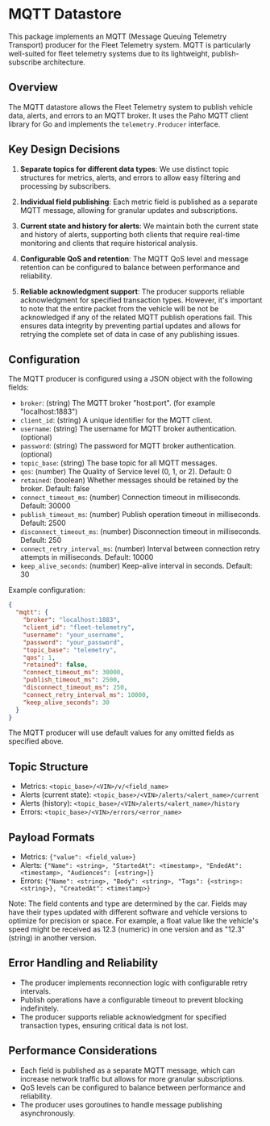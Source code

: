 # MQTT Datastore

This package implements an MQTT (Message Queuing Telemetry Transport) producer for the Fleet Telemetry system. MQTT is particularly well-suited for fleet telemetry systems due to its lightweight, publish-subscribe architecture.

## Overview

The MQTT datastore allows the Fleet Telemetry system to publish vehicle data, alerts, and errors to an MQTT broker. It uses the Paho MQTT client library for Go and implements the `telemetry.Producer` interface.

## Key Design Decisions

1. **Separate topics for different data types**: We use distinct topic structures for metrics, alerts, and errors to allow easy filtering and processing by subscribers.

2. **Individual field publishing**: Each metric field is published as a separate MQTT message, allowing for granular updates and subscriptions.

3. **Current state and history for alerts**: We maintain both the current state and history of alerts, supporting both clients that require real-time monitoring and clients that require historical analysis.

4. **Configurable QoS and retention**: The MQTT QoS level and message retention can be configured to balance between performance and reliability.

5. **Reliable acknowledgment support**: The producer supports reliable acknowledgment for specified transaction types. However, it's important to note that the entire packet from the vehicle will be not be acknowledged if any of the related MQTT publish operations fail. This ensures data integrity by preventing partial updates and allows for retrying the complete set of data in case of any publishing issues.

## Configuration

The MQTT producer is configured using a JSON object with the following fields:

- `broker`: (string) The MQTT broker "host:port". (for example "localhost:1883")
- `client_id`: (string) A unique identifier for the MQTT client.
- `username`: (string) The username for MQTT broker authentication. (optional)
- `password`: (string) The password for MQTT broker authentication. (optional)
- `topic_base`: (string) The base topic for all MQTT messages.
- `qos`: (number) The Quality of Service level (0, 1, or 2). Default: 0
- `retained`: (boolean) Whether messages should be retained by the broker. Default: false
- `connect_timeout_ms`: (number) Connection timeout in milliseconds. Default: 30000
- `publish_timeout_ms`: (number) Publish operation timeout in milliseconds. Default: 2500
- `disconnect_timeout_ms`: (number) Disconnection timeout in milliseconds. Default: 250
- `connect_retry_interval_ms`: (number) Interval between connection retry attempts in milliseconds. Default: 10000
- `keep_alive_seconds`: (number) Keep-alive interval in seconds. Default: 30

Example configuration:

```json
{
  "mqtt": {
    "broker": "localhost:1883",
    "client_id": "fleet-telemetry",
    "username": "your_username",
    "password": "your_password",
    "topic_base": "telemetry",
    "qos": 1,
    "retained": false,
    "connect_timeout_ms": 30000,
    "publish_timeout_ms": 2500,
    "disconnect_timeout_ms": 250,
    "connect_retry_interval_ms": 10000,
    "keep_alive_seconds": 30
  }
}
```

The MQTT producer will use default values for any omitted fields as specified above.

## Topic Structure

- Metrics: `<topic_base>/<VIN>/v/<field_name>`
- Alerts (current state): `<topic_base>/<VIN>/alerts/<alert_name>/current`
- Alerts (history): `<topic_base>/<VIN>/alerts/<alert_name>/history`
- Errors: `<topic_base>/<VIN>/errors/<error_name>`

## Payload Formats

- Metrics: `{"value": <field_value>}`
- Alerts: `{"Name": <string>, "StartedAt": <timestamp>, "EndedAt": <timestamp>, "Audiences": [<string>]}`
- Errors: `{"Name": <string>, "Body": <string>, "Tags": {<string>: <string>}, "CreatedAt": <timestamp>}`

Note: The field contents and type are determined by the car. Fields may have their types updated with different software and vehicle versions to optimize for precision or space. For example, a float value like the vehicle's speed might be received as 12.3 (numeric) in one version and as "12.3" (string) in another version.

## Error Handling and Reliability

- The producer implements reconnection logic with configurable retry intervals.
- Publish operations have a configurable timeout to prevent blocking indefinitely.
- The producer supports reliable acknowledgment for specified transaction types, ensuring critical data is not lost.

## Performance Considerations

- Each field is published as a separate MQTT message, which can increase network traffic but allows for more granular subscriptions.
- QoS levels can be configured to balance between performance and reliability.
- The producer uses goroutines to handle message publishing asynchronously.


